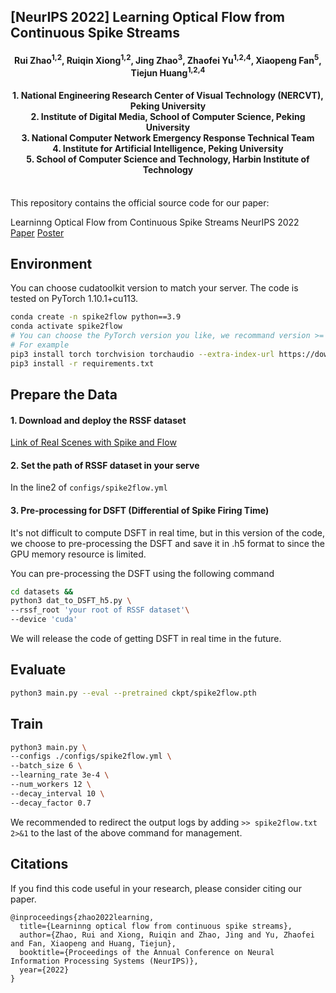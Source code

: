 ## [NeurIPS 2022] Learning Optical Flow from Continuous Spike Streams

<h4 align="center"> Rui Zhao<sup>1,2</sup>, Ruiqin Xiong<sup>1,2</sup>, Jing Zhao<sup>3</sup>, Zhaofei Yu<sup>1,2,4</sup>, Xiaopeng Fan<sup>5</sup>, Tiejun Huang<sup>1,2,4</sup> </h4>
<h4 align="center">1. National Engineering Research Center of Visual Technology (NERCVT), Peking University<br>
2. Institute of Digital Media, School of Computer Science, Peking University<br>
3. National Computer Network Emergency Response Technical Team<br>
4. Institute for Artificial Intelligence, Peking University<br>
5. School of Computer Science and Technology, Harbin Institute of Technology</h4><br> 
This repository contains the official source code for our paper:

Learninng Optical Flow from Continuous Spike Streams
NeurIPS 2022
[Paper](https://openreview.net/pdf?id=3vYkhJIty7E)
[Poster](https://neurips.cc/media/PosterPDFs/NeurIPS%202022/55189.png)

## Environment

You can choose cudatoolkit version to match your server. The code is tested on PyTorch 1.10.1+cu113.

```bash
conda create -n spike2flow python==3.9
conda activate spike2flow
# You can choose the PyTorch version you like, we recommand version >= 1.10.1
# For example
pip3 install torch torchvision torchaudio --extra-index-url https://download.pytorch.org/whl/cu116
pip3 install -r requirements.txt
```

## Prepare the Data

#### 1. Download and deploy the RSSF dataset

[Link of Real Scenes with Spike and Flow](https://github.com/ruizhao26/RSSF)

#### 2. Set the path of RSSF dataset in your serve

In the line2 of `configs/spike2flow.yml`

#### 3. Pre-processing for DSFT (Differential of Spike Firing Time)

It's not difficult to compute DSFT in real time, but in this version of the code, we choose to pre-processing the DSFT and save it in .h5 format to since the GPU memory resource is limited.

You can pre-processing the DSFT using the following command

```bash
cd datasets && 
python3 dat_to_DSFT_h5.py \
--rssf_root 'your root of RSSF dataset'\
--device 'cuda'
```

We will release the code of getting DSFT in real time in the future.

## Evaluate

```bash
python3 main.py --eval --pretrained ckpt/spike2flow.pth
```

## Train

```bash
python3 main.py \
--configs ./configs/spike2flow.yml \
--batch_size 6 \
--learning_rate 3e-4 \
--num_workers 12 \
--decay_interval 10 \
--decay_factor 0.7 
```

We recommended to redirect the output logs by adding
`>> spike2flow.txt 2>&1` 
to the last of the above command for management.

## Citations

If you find this code useful in your research, please consider citing our paper.

```
@inproceedings{zhao2022learning,
  title={Learninng optical flow from continuous spike streams},
  author={Zhao, Rui and Xiong, Ruiqin and Zhao, Jing and Yu, Zhaofei and Fan, Xiaopeng and Huang, Tiejun},
  booktitle={Proceedings of the Annual Conference on Neural Information Processing Systems (NeurIPS)},
  year={2022}
}
```

